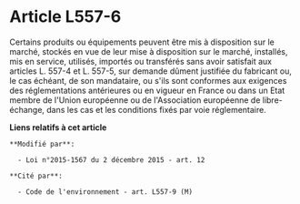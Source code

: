 # Article L557-6

Certains produits ou équipements peuvent être mis à disposition sur le marché, stockés en vue de leur mise à disposition sur
le marché, installés, mis en service, utilisés, importés ou transférés sans avoir satisfait aux articles L. 557-4 et L.
557-5, sur demande dûment justifiée du fabricant ou, le cas échéant, de son mandataire, ou s'ils sont conformes aux exigences
des réglementations antérieures ou en vigueur en France ou dans un Etat membre de l'Union européenne ou de l'Association
européenne de libre-échange, dans les cas et les conditions fixés par voie réglementaire.

**Liens relatifs à cet article**

	**Modifié par**:

	  - Loi n°2015-1567 du 2 décembre 2015 - art. 12

	**Cité par**:

	  - Code de l'environnement - art. L557-9 (M)
